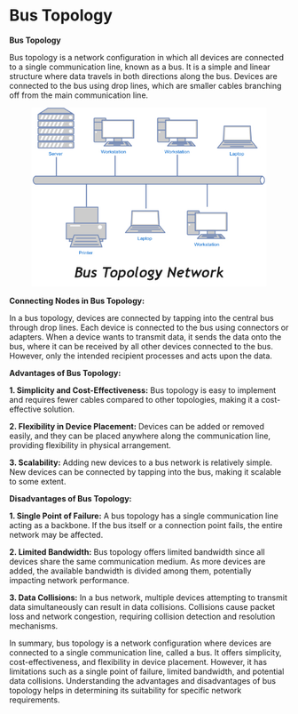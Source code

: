 # Bus Topology

**Bus Topology**

Bus topology is a network configuration in which all devices are connected to a single communication line, known as a bus. It is a simple and linear structure where data travels in both directions along the bus. Devices are connected to the bus using drop lines, which are smaller cables branching off from the main communication line.

<figure><img src="../../.gitbook/assets/What-is-Bus-Topology-with-example.jpg" alt=""><figcaption></figcaption></figure>

**Connecting Nodes in Bus Topology:**

In a bus topology, devices are connected by tapping into the central bus through drop lines. Each device is connected to the bus using connectors or adapters. When a device wants to transmit data, it sends the data onto the bus, where it can be received by all other devices connected to the bus. However, only the intended recipient processes and acts upon the data.

**Advantages of Bus Topology:**

**1. Simplicity and Cost-Effectiveness:** Bus topology is easy to implement and requires fewer cables compared to other topologies, making it a cost-effective solution.

**2. Flexibility in Device Placement:** Devices can be added or removed easily, and they can be placed anywhere along the communication line, providing flexibility in physical arrangement.

**3. Scalability:** Adding new devices to a bus network is relatively simple. New devices can be connected by tapping into the bus, making it scalable to some extent.

**Disadvantages of Bus Topology:**

**1. Single Point of Failure:** A bus topology has a single communication line acting as a backbone. If the bus itself or a connection point fails, the entire network may be affected.

**2. Limited Bandwidth:** Bus topology offers limited bandwidth since all devices share the same communication medium. As more devices are added, the available bandwidth is divided among them, potentially impacting network performance.

**3. Data Collisions:** In a bus network, multiple devices attempting to transmit data simultaneously can result in data collisions. Collisions cause packet loss and network congestion, requiring collision detection and resolution mechanisms.

In summary, bus topology is a network configuration where devices are connected to a single communication line, called a bus. It offers simplicity, cost-effectiveness, and flexibility in device placement. However, it has limitations such as a single point of failure, limited bandwidth, and potential data collisions. Understanding the advantages and disadvantages of bus topology helps in determining its suitability for specific network requirements.
